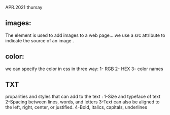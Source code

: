 APR.2021
thursay
## images: ##
The  element is used to add images to a web page....we use a src attribute to indicate the source of an image .


## color: ##
we can specify the color in css in three way:
1- RGB
2- HEX 
3- color names

## TXT ##
 proparities and styles that can add to the text :
1-Size and typeface of text
2-Spacing between lines, words, and letters
3-Text can also be aligned to the left, right, center, or justified.
4-Bold, italics, capitals, underlines
